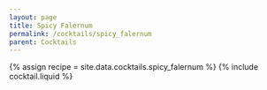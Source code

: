 ```yaml
---
layout: page
title: Spicy Falernum
permalink: /cocktails/spicy_falernum
parent: Cocktails
---
```

{% assign recipe = site.data.cocktails.spicy_falernum %}
{% include cocktail.liquid %}